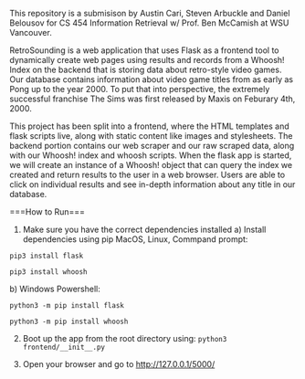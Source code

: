 

This repository is a submisison by Austin Cari, Steven Arbuckle and Daniel Belousov for CS 454 Information Retrieval w/ Prof. Ben McCamish at WSU Vancouver.

RetroSounding is a web application that uses Flask as a frontend tool to dynamically create web pages using results and records from a Whoosh! Index on the backend that is storing data about retro-style video games. Our database contains information about video game titles from as early as Pong up to the year 2000. To put that into perspective, the extremely successful franchise The Sims was first released by Maxis on Feburary 4th, 2000.

This project has been split into a frontend, where the HTML templates and flask scripts live, along with static content like images and stylesheets. The backend portion contains our web scraper and our raw scraped data, along with our Whoosh! index and whoosh scripts. When the flask app is started, we will create an instance of a Whoosh! object that can query the index we created and return results to the user in a web browser. Users are able to click on individual results and see in-depth information about any title in our database.

===How to Run===
1. Make sure you have the correct dependencies installed
  a) Install dependencies using pip MacOS, Linux, Commpand prompt: 

  `pip3 install flask` 
  
  `pip3 install whoosh`
  
  b) Windows Powershell: 

  `python3 -m pip install flask` 
  
  `python3 -m pip install whoosh`
  

2. Boot up the app from the root directory using: `python3 frontend/__init__.py`

3. Open your browser and go to http://127.0.0.1/5000/

